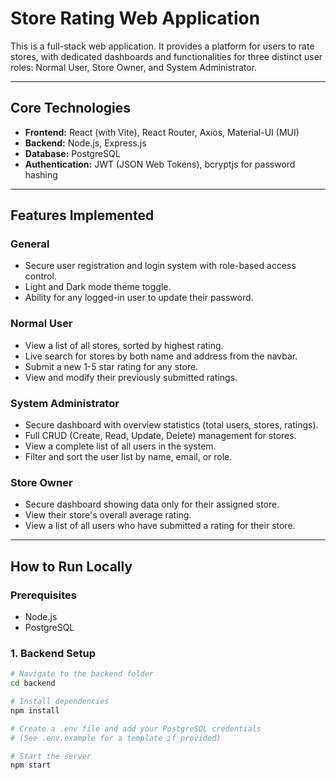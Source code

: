 # Store Rating Web Application

This is a full-stack web application. It provides a platform for users to rate stores, with dedicated dashboards and functionalities for three distinct user roles: Normal User, Store Owner, and System Administrator.

---

## Core Technologies

* **Frontend:** React (with Vite), React Router, Axios, Material-UI (MUI)
* **Backend:** Node.js, Express.js
* **Database:** PostgreSQL
* **Authentication:** JWT (JSON Web Tokens), bcryptjs for password hashing

---

## Features Implemented

### General
- Secure user registration and login system with role-based access control.
- Light and Dark mode theme toggle.
- Ability for any logged-in user to update their password.

### Normal User
- View a list of all stores, sorted by highest rating.
- Live search for stores by both name and address from the navbar.
- Submit a new 1-5 star rating for any store.
- View and modify their previously submitted ratings.

### System Administrator
- Secure dashboard with overview statistics (total users, stores, ratings).
- Full CRUD (Create, Read, Update, Delete) management for stores.
- View a complete list of all users in the system.
- Filter and sort the user list by name, email, or role.

### Store Owner
- Secure dashboard showing data only for their assigned store.
- View their store's overall average rating.
- View a list of all users who have submitted a rating for their store.

---

## How to Run Locally

### Prerequisites
- Node.js
- PostgreSQL

### 1. Backend Setup
```sh
# Navigate to the backend folder
cd backend

# Install dependencies
npm install

# Create a .env file and add your PostgreSQL credentials
# (See .env.example for a template if provided)

# Start the server
npm start